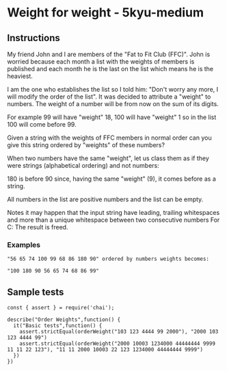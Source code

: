# Weight for weight - 5kyu-medium

## Instructions

My friend John and I are members of the "Fat to Fit Club (FFC)". John is worried because each month a list with the weights of members is published and each month he is the last on the list which means he is the heaviest.

I am the one who establishes the list so I told him: "Don't worry any more, I will modify the order of the list". It was decided to attribute a "weight" to numbers. The weight of a number will be from now on the sum of its digits.

For example 99 will have "weight" 18, 100 will have "weight" 1 so in the list 100 will come before 99.

Given a string with the weights of FFC members in normal order can you give this string ordered by "weights" of these numbers?

When two numbers have the same "weight", let us class them as if they were strings (alphabetical ordering) and not numbers:

180 is before 90 since, having the same "weight" (9), it comes before as a string.

All numbers in the list are positive numbers and the list can be empty.

Notes
it may happen that the input string have leading, trailing whitespaces and more than a unique whitespace between two consecutive numbers
For C: The result is freed.

### Examples

```
"56 65 74 100 99 68 86 180 90" ordered by numbers weights becomes:

"100 180 90 56 65 74 68 86 99"
```

## Sample tests

```
const { assert } = require('chai');

describe("Order Weights",function() {
  it("Basic tests",function() {
    assert.strictEqual(orderWeight("103 123 4444 99 2000"), "2000 103 123 4444 99")
    assert.strictEqual(orderWeight("2000 10003 1234000 44444444 9999 11 11 22 123"), "11 11 2000 10003 22 123 1234000 44444444 9999")
  })
})
```
